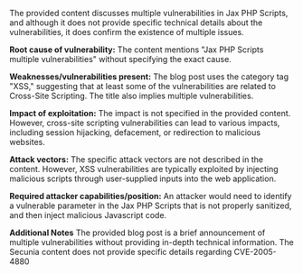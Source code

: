 The provided content discusses multiple vulnerabilities in Jax PHP Scripts, and although it does not provide specific technical details about the vulnerabilities, it does confirm the existence of multiple issues.

**Root cause of vulnerability:**
The content mentions "Jax PHP Scripts multiple vulnerabilities" without specifying the exact cause.

**Weaknesses/vulnerabilities present:**
The blog post uses the category tag "XSS," suggesting that at least some of the vulnerabilities are related to Cross-Site Scripting. The title also implies multiple vulnerabilities.

**Impact of exploitation:**
The impact is not specified in the provided content. However, cross-site scripting vulnerabilities can lead to various impacts, including session hijacking, defacement, or redirection to malicious websites.

**Attack vectors:**
The specific attack vectors are not described in the content. However, XSS vulnerabilities are typically exploited by injecting malicious scripts through user-supplied inputs into the web application.

**Required attacker capabilities/position:**
An attacker would need to identify a vulnerable parameter in the Jax PHP Scripts that is not properly sanitized, and then inject malicious Javascript code.

**Additional Notes**
The provided blog post is a brief announcement of multiple vulnerabilities without providing in-depth technical information. The Secunia content does not provide specific details regarding CVE-2005-4880